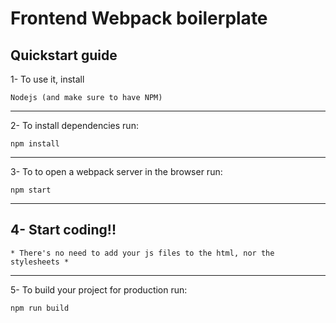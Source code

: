 # Frontend Webpack boilerplate
## Quickstart guide

1- To use it,  install
```
Nodejs (and make sure to have NPM)
```
---
2- To install dependencies run:
```
npm install
```
---
3- To to open a webpack server in the browser run:

```
npm start 
```
---

## 4- Start coding!!
```
* There's no need to add your js files to the html, nor the stylesheets *
```
---
5- To build your project for production run:
```
npm run build
```
